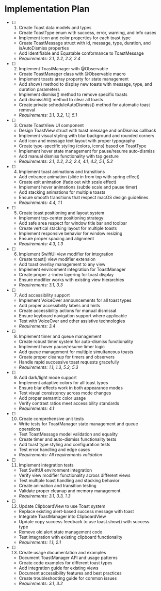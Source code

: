 # Implementation Plan

- [ ] 1. Create Toast data models and types

  - Create ToastType enum with success, error, warning, and info cases
  - Implement icon and color properties for each toast type
  - Create ToastMessage struct with id, message, type, duration, and isAutoDismiss properties
  - Add Identifiable and Equatable conformance to ToastMessage
  - _Requirements: 2.1, 2.2, 2.3, 2.4_

- [ ] 2. Implement ToastManager with @Observable

  - Create ToastManager class with @Observable macro
  - Implement toasts array property for state management
  - Add show() method to display new toasts with message, type, and duration parameters
  - Implement dismiss() method to remove specific toasts
  - Add dismissAll() method to clear all toasts
  - Create private scheduleAutoDismiss() method for automatic toast removal
  - _Requirements: 3.1, 3.2, 1.1, 5.1_

- [ ] 3. Create ToastView UI component

  - Design ToastView struct with toast message and onDismiss callback
  - Implement visual styling with blur background and rounded corners
  - Add icon and message text layout with proper typography
  - Create type-specific styling (colors, icons) based on ToastType
  - Implement hover state management for pause/resume auto-dismiss
  - Add manual dismiss functionality with tap gesture
  - _Requirements: 2.1, 2.2, 2.3, 2.4, 4.1, 4.2, 5.1, 5.2_

- [ ] 4. Implement toast animations and transitions

  - Add entrance animation (slide in from top with spring effect)
  - Create exit animation (fade out with scale effect)
  - Implement hover animations (subtle scale and pause timer)
  - Add stacking animations for multiple toasts
  - Ensure smooth transitions that respect macOS design guidelines
  - _Requirements: 4.4, 1.1_

- [ ] 5. Create toast positioning and layout system

  - Implement top-center positioning strategy
  - Add safe area respect for window title bar and toolbar
  - Create vertical stacking layout for multiple toasts
  - Implement responsive behavior for window resizing
  - Ensure proper spacing and alignment
  - _Requirements: 4.3, 1.3_

- [ ] 6. Implement SwiftUI view modifier for integration

  - Create toast() view modifier extension
  - Add toast overlay management to any view
  - Implement environment integration for ToastManager
  - Create proper z-index layering for toast display
  - Ensure modifier works with existing view hierarchies
  - _Requirements: 3.1, 3.3_

- [ ] 7. Add accessibility support

  - Implement VoiceOver announcements for all toast types
  - Add proper accessibility labels and hints
  - Create accessibility actions for manual dismissal
  - Ensure keyboard navigation support where applicable
  - Test with VoiceOver and other assistive technologies
  - _Requirements: 3.4_

- [ ] 8. Implement timer and queue management

  - Create robust timer system for auto-dismiss functionality
  - Implement hover pause/resume timer logic
  - Add queue management for multiple simultaneous toasts
  - Create proper cleanup for timers and observers
  - Handle rapid successive toast requests gracefully
  - _Requirements: 1.1, 1.3, 5.2, 5.3_

- [ ] 9. Add dark/light mode support

  - Implement adaptive colors for all toast types
  - Ensure blur effects work in both appearance modes
  - Test visual consistency across mode changes
  - Add proper semantic color usage
  - Verify contrast ratios meet accessibility standards
  - _Requirements: 4.1_

- [ ] 10. Create comprehensive unit tests

  - Write tests for ToastManager state management and queue operations
  - Test ToastMessage model validation and equality
  - Create timer and auto-dismiss functionality tests
  - Add toast type styling and configuration tests
  - Test error handling and edge cases
  - _Requirements: All requirements validation_

- [ ] 11. Implement integration tests

  - Test SwiftUI environment integration
  - Verify view modifier functionality across different views
  - Test multiple toast handling and stacking behavior
  - Create animation and transition testing
  - Validate proper cleanup and memory management
  - _Requirements: 3.1, 3.3, 1.3_

- [ ] 12. Update ClipboardView to use Toast system

  - Replace existing alert-based success message with toast
  - Integrate ToastManager into ClipboardView
  - Update copy success feedback to use toast.show() with success type
  - Remove old alert state management code
  - Test integration with existing clipboard functionality
  - _Requirements: 1.1, 2.1_

- [ ] 13. Create usage documentation and examples
  - Document ToastManager API and usage patterns
  - Create code examples for different toast types
  - Add integration guide for existing views
  - Document accessibility features and best practices
  - Create troubleshooting guide for common issues
  - _Requirements: 3.1, 3.2_
